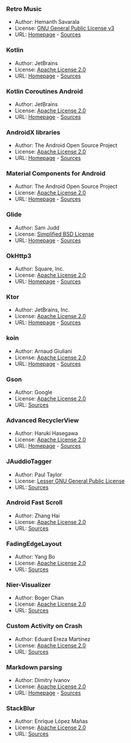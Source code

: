 
### Retro Music

- Author: Hemanth Savarala
- License: [GNU General Public License v3](https://github.com/RetroMusicPlayer/RetroMusicPlayer/blob/dev/LICENSE.md)
- URL: [Homepage](https://retromusic.app/) - [Sources](https://github.com/RetroMusicPlayer/RetroMusicPlayer)

### Kotlin

- Author: JetBrains
- License: [Apache License 2.0](https://www.apache.org/licenses/LICENSE-2.0)
- URL: [Homepage](https://kotlinlang.org/) - [Sources](https://github.com/JetBrains/kotlin)

### Kotlin Coroutines Android

- Author: JetBrains
- License: [Apache License 2.0](https://www.apache.org/licenses/LICENSE-2.0)
- URL: [Homepage](https://kotlinlang.org/docs/coroutines-overview.html) - [Sources](https://github.com/Kotlin/kotlinx.coroutines)

### AndroidX libraries

- Author: The Android Open Source Project
- License: [Apache License 2.0](https://www.apache.org/licenses/LICENSE-2.0)
- URL: [Homepage](https://developer.android.com/jetpack/androidx) - [Sources](https://github.com/androidx/androidx)

### Material Components for Android

- Author: The Android Open Source Project
- License: [Apache License 2.0](https://www.apache.org/licenses/LICENSE-2.0)
- URL: [Homepage](https://developer.android.com/design/ui/mobile/guides/components/material-overview) - [Sources](https://github.com/material-components/material-components-android)

### Glide

- Author: Sam Judd
- License: [Simplified BSD License](https://www.opensource.org/licenses/bsd-license)
- URL: [Homepage](https://bumptech.github.io/glide/) - [Sources](https://github.com/bumptech/glide)

### OkHttp3

- Author: Square, Inc.
- License: [Apache License 2.0](https://www.apache.org/licenses/LICENSE-2.0)
- URL: [Homepage](https://square.github.io/okhttp/) - [Sources](https://github.com/square/okhttp)

### Ktor

- Author: JetBrains, Inc.
- License: [Apache License 2.0](https://www.apache.org/licenses/LICENSE-2.0)
- URL: [Homepage](https://ktor.io) - [Sources](https://github.com/ktorio/ktor)

### koin

- Author: Arnaud Giuliani
- License: [Apache License 2.0](https://www.apache.org/licenses/LICENSE-2.0)
- URL: [Homepage](https://insert-koin.io/) - [Sources](https://github.com/InsertKoinIO/koin)

### Gson

- Author: Google
- License: [Apache License 2.0](https://www.apache.org/licenses/LICENSE-2.0)
- URL: [Sources](https://github.com/google/gson)

### Advanced RecyclerView

- Author: Haruki Hasegawa
- License: [Apache License 2.0](https://www.apache.org/licenses/LICENSE-2.0)
- URL: [Homepage](https://advancedrecyclerview.h6ah4i.com/) - [Sources](https://github.com/h6ah4i/android-advancedrecyclerview)

### JAuddioTagger

- Author: Paul Taylor
- License: [Lesser GNU General Public License](https://www.gnu.org/copyleft/lesser.html)
- URL: [Sources](https://github.com/Kaned1as/jaudiotagger)

### Android Fast Scroll

- Author: Zhang Hai
- License: [Apache License 2.0](https://www.apache.org/licenses/LICENSE-2.0)
- URL: [Sources](https://github.com/zhanghai/AndroidFastScroll)

### FadingEdgeLayout

- Author: Yang Bo
- License: [Apache License 2.0](https://www.apache.org/licenses/LICENSE-2.0)
- URL: [Sources](https://github.com/bosphere/Android-FadingEdgeLayout)

### Nier-Visualizer

- Author: Boger Chan
- License: [Apache License 2.0](https://www.apache.org/licenses/LICENSE-2.0)
- URL: [Sources](https://github.com/bogerchan/Nier-Visualizer)

### Custom Activity on Crash

- Author: Eduard Ereza Martínez
- License: [Apache License 2.0](https://www.apache.org/licenses/LICENSE-2.0)
- URL: [Sources](https://github.com/Ereza/CustomActivityOnCrash)

### Markdown parsing

- Author: Dimitry Ivanov
- License: [Apache License 2.0](https://www.apache.org/licenses/LICENSE-2.0)
- URL: [Homepage](https://noties.io/Markwon/) - [Sources](https://github.com/noties/Markwon)

### StackBlur

- Author: Enrique López Mañas
- License: [Apache License 2.0](https://www.apache.org/licenses/LICENSE-2.0)
- URL: [Sources](https://github.com/kikoso/android-stackblur)